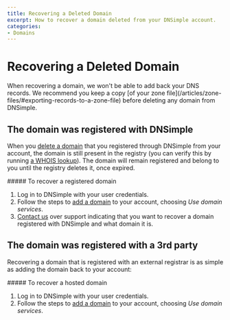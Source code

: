 ```yaml
---
title: Recovering a Deleted Domain
excerpt: How to recover a domain deleted from your DNSimple account.
categories:
- Domains
---
```


# Recovering a Deleted Domain

<warning>
When recovering a domain, we won't be able to add back your DNS records. We recommend you keep a copy [of your zone file](/articles/zone-files/#exporting-records-to-a-zone-file) before deleting any domain from DNSimple.
</warning>

## The domain was registered with DNSimple
When you [delete a domain](/articles/deleting-domain) that you registered through DNSimple from your account, the domain is still present in the registry (you can verify this by running [a WHOIS lookup](https://dnsimple.com/whois)). The domain will remain registered and belong to you until the registry deletes it, once expired.

<div class="section-steps" markdown="1">
##### To recover a registered domain

1.  Log in to DNSimple with your user credentials.
1.  Follow the steps to [add a domain](/articles/adding-domain) to your account, choosing _Use domain services_.
1.  [Contact us](/articles/dnsimple-support) over support indicating that you want to recover a domain registered with DNSimple and what domain it is.

</div>


## The domain was registered with a 3rd party

Recovering a domain that is registered with an external registrar is as simple as adding the domain back to your account:

<div class="section-steps" markdown="1">
##### To recover a hosted domain

1.  Log in to DNSimple with your user credentials.
1.  Follow the steps to [add a domain](/articles/adding-domain) to your account, choosing _Use domain services_.

</div>


